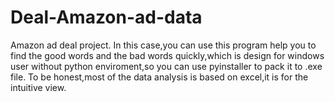 # Deal-Amazon-ad-data
Amazon ad deal project.
In this case,you can use this program help you to find the good words and the bad words quickly,which is design for windows user without python enviroment,so you can use pyinstaller to pack it to .exe file.
To be honest,most of the data analysis is based on excel,it is for the  intuitive view.
